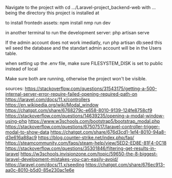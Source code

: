 Navigate to the project with cd .../Laravel-project_backend-web with ... being the directory this project is installed at

to install frontedn assets:
npm install
nmp run dev

in another terminal to run the development server:
php artisan serve

If the admin account does not work imediatly, run php artisan db:seed this wil seed the database and the standart admin account will be in the Users table.

when setting up the .env file, make sure FILESYSTEM_DISK is set to public instead of local

Make sure both are running, otherwise the project won't be visible.

sources:
https://stackoverflow.com/questions/31543175/getting-a-500-internal-server-error-require-failed-opening-required-path-on 
https://laravel.com/docs/11.x/controllers 
https://en.wikipedia.org/wiki/Modal_window
https://chatgpt.com/share/6768279c-e658-8010-9139-124fe8758cf9
https://stackoverflow.com/questions/14639235/opening-a-modal-window-using-php
https://www.w3schools.com/bootstrap5/bootstrap_modal.php
https://stackoverflow.com/questions/67507517/laravel-controller-trigger-modal-to-show-data 
https://chatgpt.com/share/676d3cd1-1ef4-8010-94a8-d3e616a88ac9
https://blog.counter-strike.net/index.php/faq/
https://steamcommunity.com/faqs/steam-help/view/5ED2-ED8E-81F4-0C18
https://stackoverflow.com/questions/35301846/filtering-get-results-in-laravel
https://w3schools.invisionzone.com/topic/59650-the-8-biggest-laravel-development-mistakes-you-can-easily-avoid/
https://laravel.com/docs/11.x/seeding
https://chatgpt.com/share/676ec913-aa0c-8010-b5d0-85e230ac1e6e
